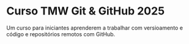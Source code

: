 # Curso TMW Git & GitHub 2025

Um curso para iniciantes aprenderem a trabalhar com versioamento e código e repositórios remotos com GitHub.